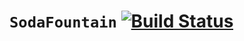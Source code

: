 # `SodaFountain` [![Build Status](https://travis-ci.org/repla-app/SodaFountain.svg?branch=master)](https://travis-ci.org/repla-app/SodaFountain)


